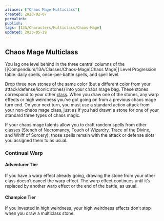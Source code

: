 ```yaml
---
aliases: ["Chaos Mage Multiclass"]
created: 2023-02-07
permalink: 
publish: 
tags: [13A/Characters/Multiclass/Chaos-Mage]
updated: 2023-05-29
---
```


## Chaos Mage Multiclass

You lag one level behind in the three central columns of the [[Compendium/13A/Classes/Chaos-Mage|Chaos Mage]] Level Progression table: daily spells, once-per-battle spells, and spell level.

Drop three new stones of the same color (but a different color from your attack/defense/iconic stones) into your chaos mage bag. These stones correspond to your other [class](Compendium/13A/Character-Rules/Class.md). When you draw one of the stones, any warp effects or high weirdness you’ve got going on from a previous chaos mage turn end. On your next turn, you must use a standard action attack from your non-chaos mage class, just as if you had drawn a stone for one of your standard three types of chaos magic.

If your chaos mage talents allow you to draft random spells from other [classes](Compendium/13A/Classes/Classes.md) (Stench of Necromancy, Touch of Wizardry, Trace of the Divine, and Whiff of Sorcery), those spells remain with the attack or defense slots you assigned them to as usual.

### Continual Warp

#### Adventurer Tier

If you have a warp effect already going, drawing the stone from your other class doesn’t cancel the warp effect. The warp effect continues until it’s replaced by another warp effect or the end of the battle, as usual.

#### Champion Tier

If you invested in high weirdness, your high weirdness effects don’t stop when you draw a multiclass stone.
